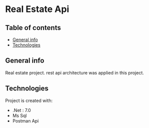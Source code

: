 

# Real Estate Api

## Table of contents
* [General info](#general-info)
* [Technologies](#technologies)

## General info
Real estate project. rest api architecture was applied in this project.

## Technologies
Project is created with:
* .Net : 7.0
*  Ms Sql 
*  Postman Api
